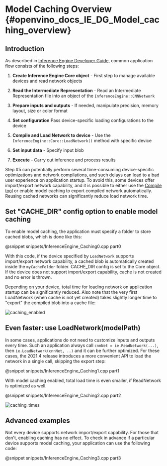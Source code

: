 # Model Caching Overview {#openvino_docs_IE_DG_Model_caching_overview}

## Introduction

As described in [Inference Engine Developer Guide](Deep_Learning_Inference_Engine_DevGuide.md), common application flow consists of the following steps:

1. **Create Inference Engine Core object** - First step to manage available devices and read network objects

2. **Read the Intermediate Representation** - Read an Intermediate Representation file into an object of the `InferenceEngine::CNNNetwork`

3. **Prepare inputs and outputs** - If needed, manipulate precision, memory layout, size or color format

4. **Set configuration** Pass device-specific loading configurations to the device

5. **Compile and Load Network to device** - Use the `InferenceEngine::Core::LoadNetwork()` method with specific device

6. **Set input data** - Specify input blob

7. **Execute** - Carry out inference and process results

Step #5 can potentially perform several time-consuming device-specific optimizations and network compilations,
and such delays can lead to a bad user experience on application startup. To avoid this, some devices offer
import/export network capability, and it is possible to either use the [Compile tool](../../inference-engine/tools/compile_tool/README.md)
or enable model caching to export compiled network automatically. Reusing cached networks can significantly reduce load network time.


## Set "CACHE_DIR" config option to enable model caching

To enable model caching, the application must specify a folder to store cached blobs, which is done like this:

@snippet snippets/InferenceEngine_Caching0.cpp part0

With this code, if the device specified by `LoadNetwork` supports import/export network capability, a cached blob is automatically created inside the `myCacheFolder` folder.
CACHE_DIR config is set to the Core object. If the device does not support import/export capability, cache is not created and no error is thrown.

Depending on your device, total time for loading network on application startup can be significantly reduced.
Also note that the very first LoadNetwork (when cache is not yet created) takes slightly longer time to "export" the compiled blob into a cache file:

![caching_enabled]

## Even faster: use LoadNetwork(modelPath)

In some cases, applications do not need to customize inputs and outputs every time. Such an application always
call `cnnNet = ie.ReadNetwork(...)`, then `ie.LoadNetwork(cnnNet, ..)` and it can be further optimized.
For these cases, the 2021.4 release introduces a more convenient API to load the network in a single call, skipping the export step:

@snippet snippets/InferenceEngine_Caching1.cpp part1

With model caching enabled, total load time is even smaller, if ReadNetwork is optimized as well.

@snippet snippets/InferenceEngine_Caching2.cpp part2

![caching_times]


## Advanced examples

Not every device supports network import/export capability. For those that don't, enabling caching has no effect.
To check in advance if a particular device supports model caching, your application can use the following code:

@snippet snippets/InferenceEngine_Caching3.cpp part3

[caching_enabled]: ../img/caching_enabled.png
[caching_times]: ../img/caching_times.png
